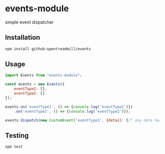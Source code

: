 # events-module

simple event dispatcher

## Installation

```sh
npm install github:opentreadmill/events
```

## Usage

```js
import Events from "events-module";

const events = new Events({
    eventType1: [],
    eventType2: []
});

events.on('eventType1', () => {console.log('eventType1')})
    .on('eventType2', () => {console.log('eventType2')});

events.dispatch(new CustomEvent('eventType1', {detail: {/* any data here */}}))

```
## Testing

```sh
npm test
```
